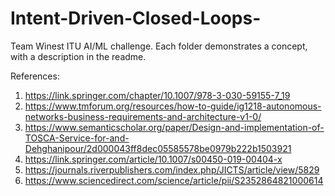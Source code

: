 # Intent-Driven-Closed-Loops-
Team Winest ITU AI/ML challenge.
Each folder demonstrates a concept, with a description in the readme.

References:
1. https://link.springer.com/chapter/10.1007/978-3-030-59155-7_19
2. https://www.tmforum.org/resources/how-to-guide/ig1218-autonomous-networks-business-requirements-and-architecture-v1-0/
3. https://www.semanticscholar.org/paper/Design-and-implementation-of-TOSCA-Service-for-and-Dehghanipour/2d000043ff8dec05585578be0979b222b1503921
4. https://link.springer.com/article/10.1007/s00450-019-00404-x
5. https://journals.riverpublishers.com/index.php/JICTS/article/view/5829
6. https://www.sciencedirect.com/science/article/pii/S2352864821000614

